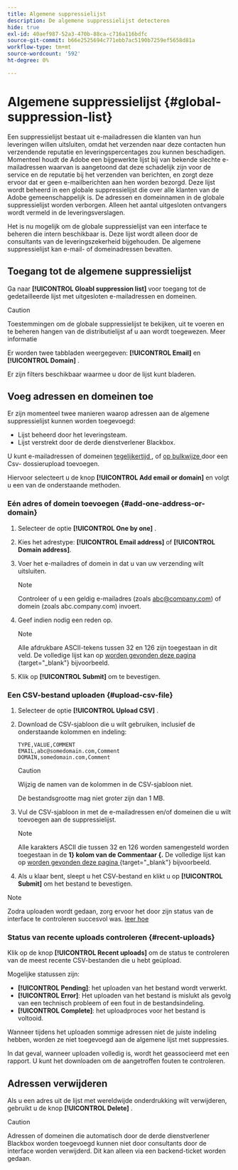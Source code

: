 ```yaml
---
title: Algemene suppressielijst
description: De algemene suppressielijst detecteren
hide: true
exl-id: 40aef987-52a3-470b-88ca-c716a116bdfc
source-git-commit: b66e2525694c771ebb7ac5190b7259ef5658d81a
workflow-type: tm+mt
source-wordcount: '592'
ht-degree: 0%

---
```


# Algemene suppressielijst {#global-suppression-list}

Een suppressielijst bestaat uit e-mailadressen die klanten van hun leveringen willen uitsluiten, omdat het verzenden naar deze contacten hun verzendende reputatie en leveringspercentages zou kunnen beschadigen. Momenteel houdt de Adobe een bijgewerkte lijst bij van bekende slechte e-mailadressen waarvan is aangetoond dat deze schadelijk zijn voor de service en de reputatie bij het verzenden van berichten, en zorgt deze ervoor dat er geen e-mailberichten aan hen worden bezorgd. Deze lijst wordt beheerd in een globale suppressielijst die over alle klanten van de Adobe gemeenschappelijk is. De adressen en domeinnamen in de globale suppressielijst worden verborgen. Alleen het aantal uitgesloten ontvangers wordt vermeld in de leveringsverslagen.

Het is nu mogelijk om de globale suppressielijst van een interface te beheren die intern beschikbaar is. Deze lijst wordt alleen door de consultants van de leveringszekerheid bijgehouden. De algemene suppressielijst kan e-mail- of domeinadressen bevatten.

## Toegang tot de algemene suppressielijst

Ga naar **[!UICONTROL Gloabl suppression list]** voor toegang tot de gedetailleerde lijst met uitgesloten e-mailadressen en domeinen.

>[!CAUTION]
>
>Toestemmingen om de globale suppressielijst te bekijken, uit te voeren en te beheren hangen van de distributielijst af u aan wordt toegewezen. Meer informatie

Er worden twee tabbladen weergegeven: **[!UICONTROL Email]** en **[!UICONTROL Domain]** .

Er zijn filters beschikbaar waarmee u door de lijst kunt bladeren.

## Voeg adressen en domeinen toe

Er zijn momenteel twee manieren waarop adressen aan de algemene suppressielijst kunnen worden toegevoegd:

* Lijst beheerd door het leveringsteam.
* Lijst verstrekt door de derde dienstverlener Blackbox.

U kunt e-mailadressen of domeinen [ tegelijkertijd ](#add-one-address-or-domain), of [ op bulkwijze ](#upload-csv-file) door een Csv- dossierupload toevoegen.

Hiervoor selecteert u de knop **[!UICONTROL Add email or domain]** en volgt u een van de onderstaande methoden.

### Eén adres of domein toevoegen {#add-one-address-or-domain}

1. Selecteer de optie **[!UICONTROL One by one]** .

1. Kies het adrestype: **[!UICONTROL Email address]** of **[!UICONTROL Domain address]**.

1. Voer het e-mailadres of domein in dat u van uw verzending wilt uitsluiten.

   >[!NOTE]
   >
   >Controleer of u een geldig e-mailadres (zoals abc@company.com) of domein (zoals abc.company.com) invoert.

1. Geef indien nodig een reden op.

   >[!NOTE]
   >
   >Alle afdrukbare ASCII-tekens tussen 32 en 126 zijn toegestaan in dit veld. De volledige lijst kan op [ worden gevonden deze pagina ](https://en.wikipedia.org/wiki/Wikipedia:ASCII#ASCII_printable_characters){target="_blank"}  bijvoorbeeld.

1. Klik op **[!UICONTROL Submit]** om te bevestigen.

### Een CSV-bestand uploaden {#upload-csv-file}

1. Selecteer de optie **[!UICONTROL Upload CSV]** .

1. Download de CSV-sjabloon die u wilt gebruiken, inclusief de onderstaande kolommen en indeling:

   ```
   TYPE,VALUE,COMMENT
   EMAIL,abc@somedomain.com,Comment
   DOMAIN,somedomain.com,Comment
   ```

   >[!CAUTION]
   >
   >Wijzig de namen van de kolommen in de CSV-sjabloon niet.
   >
   >De bestandsgrootte mag niet groter zijn dan 1 MB.

1. Vul de CSV-sjabloon in met de e-mailadressen en/of domeinen die u wilt toevoegen aan de suppressielijst.

   >[!NOTE]
   >
   >Alle karakters ASCII die tussen 32 en 126 worden samengesteld worden toegestaan in de **1&rbrace; kolom van de Commentaar &lbrace;.** De volledige lijst kan op [ worden gevonden deze pagina ](https://en.wikipedia.org/wiki/Wikipedia:ASCII#ASCII_printable_characters){target="_blank"}  bijvoorbeeld.

1. Als u klaar bent, sleept u het CSV-bestand en klikt u op **[!UICONTROL Submit]** om het bestand te bevestigen.

>[!NOTE]
>
>Zodra uploaden wordt gedaan, zorg ervoor het door zijn status van de interface te controleren succesvol was. [ leer hoe ](#recent-uploads)

### Status van recente uploads controleren {#recent-uploads}

Klik op de knop **[!UICONTROL Recent uploads]** om de status te controleren van de meest recente CSV-bestanden die u hebt geüpload.

Mogelijke statussen zijn:

* **[!UICONTROL Pending]**: het uploaden van het bestand wordt verwerkt.
* **[!UICONTROL Error]**: Het uploaden van het bestand is mislukt als gevolg van een technisch probleem of een fout in de bestandsindeling.
* **[!UICONTROL Complete]**: het uploadproces voor het bestand is voltooid.

Wanneer tijdens het uploaden sommige adressen niet de juiste indeling hebben, worden ze niet toegevoegd aan de algemene lijst met suppressies.

In dat geval, wanneer uploaden volledig is, wordt het geassocieerd met een rapport. U kunt het downloaden om de aangetroffen fouten te controleren.

## Adressen verwijderen

Als u een adres uit de lijst met wereldwijde onderdrukking wilt verwijderen, gebruikt u de knop **[!UICONTROL Delete]** .

>[!CAUTION]
>
>Adressen of domeinen die automatisch door de derde dienstverlener Blackbox worden toegevoegd kunnen niet door consultants door de interface worden verwijderd. Dit kan alleen via een backend-ticket worden gedaan.
